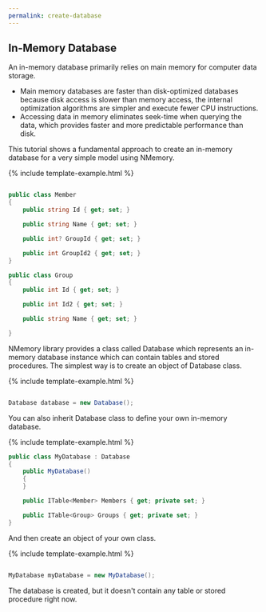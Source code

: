 ```yaml
---
permalink: create-database
---
```


## In-Memory Database

An in-memory database primarily relies on main memory for computer data storage. 

 - Main memory databases are faster than disk-optimized databases because disk access is slower than memory access, the internal optimization algorithms are simpler and execute fewer CPU instructions. 
 - Accessing data in memory eliminates seek-time when querying the data, which provides faster and more predictable performance than disk.

This tutorial shows a fundamental approach to create an in-memory database for a very simple model using NMemory.

{% include template-example.html %} 
```csharp

public class Member
{
    public string Id { get; set; }

    public string Name { get; set; }

    public int? GroupId { get; set; }

    public int GroupId2 { get; set; }
}

public class Group
{
    public int Id { get; set; }

    public int Id2 { get; set; }

    public string Name { get; set; }

}

```

NMemory library provides a class called Database which represents an in-memory database instance which can contain tables and stored procedures. The simplest way is to create an object of Database class.

{% include template-example.html %} 
```csharp

Database database = new Database();

```

You can also inherit Database class to define your own in-memory database.

{% include template-example.html %} 
```csharp
public class MyDatabase : Database
{
    public MyDatabase()
    {
    }

    public ITable<Member> Members { get; private set; }

    public ITable<Group> Groups { get; private set; }
}
```

And then create an object of your own class.

{% include template-example.html %} 
```csharp

MyDatabase myDatabase = new MyDatabase();

```

The database is created, but it doesn't contain any table or stored procedure right now.


